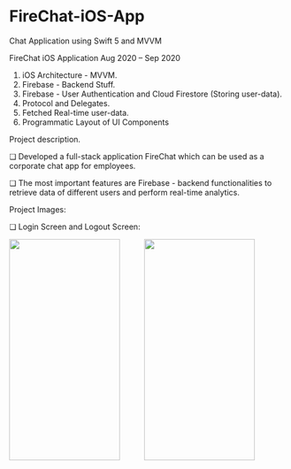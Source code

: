 # FireChat-iOS-App
Chat Application using Swift 5 and MVVM

FireChat iOS Application
Aug 2020 – Sep 2020

1. iOS Architecture - MVVM.
2. Firebase - Backend Stuff.
3. Firebase - User Authentication and Cloud Firestore (Storing user-data).
3. Protocol and Delegates.
4. Fetched Real-time user-data.
5. Programmatic Layout of UI Components

Project description.

❏ Developed a full-stack application FireChat which can be used as a corporate chat app for employees.

❏ The most important features are Firebase - backend functionalities to retrieve data of different users and perform real-time analytics.

Project Images:

❏ Login Screen and Logout Screen:

<img src="https://user-images.githubusercontent.com/61109207/127391731-7f2d0371-52dc-4ba3-a822-6534712ef648.png" width="200" height="400"> <img height="350" hspace="20"/><img src="https://user-images.githubusercontent.com/61109207/127394175-d9884573-1068-46e0-bb03-60d3dadaa325.png" width="200" height="400">




